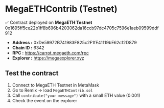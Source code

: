 # MegaETHContrib (Testnet)

✅ Contract deployed on **MegaETH Testnet** 0x1695ff5ce22b1ff8b696b4203062da16ccb97dc4705c7596e1aeb09599ddf912
- **Address :** 0xDe59972B741983F825c2F1fE41119bE62c12D879
- **Chain ID :** 6342
- **RPC :** https://carrot.megaeth.com/rpc
- **Explorer :** https://megaexplorer.xyz

## Test the contract
1. Connect to MegaETH Testnet in MetaMask
2. Go to Remix → load `MegaETHContrib.sol`
3. Call `contribute("your message")` with a small ETH value (0.001)
4. Check the event on the explorer
